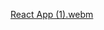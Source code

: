 [React App (1).webm](https://github.com/user-attachments/assets/313def7c-d3f9-47d3-a4a4-aeeab3646aa9)


